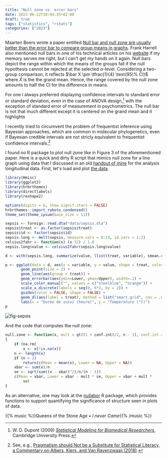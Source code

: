 ```yaml
---
title: "Null zone vs. error bars"
date: 2023-06-22T10:04:35+02:00
draft: true
tags: ["statistics", "rstats"]
categories: ["2023"]
---
```


Maarten Boers wrote a paper entitled [Null bar and null zone are usually better than the error bar to compare group means in graphs](https://www.sciencedirect.com/science/article/abs/pii/S0895435604000800). Frank Harrell also mentioned null bars in one of his technical articles on his [website](https://www.fharrell.com/) if my memory serves me right, but I can't get my hands on it again. Null bars depict the range within which the means of the groups fall if the null hypothesis cannot be rejected at the selected $\alpha$-level. Considering a two-group comparison, it reflects $\bar X \pm \tfrac{1}{4} \text{95\% CI}$ where $\bar X$ is the the grand mean. Hence, the range covered by the null zone amounts to half the CI for the difference in means.

For one I always preferred displaying confidence intervals to standard error or standard deviation, even in the case of ANOVA design,[^1] with the exception of standard error of measurement in psychometrics. The null bar is not that much different except it is centered on the grand mean and it highlights

I recently tried to circumvent the problem of frequentist inference using Bayesian approaches, which are common in molecular phylogenetics, even if Bayesian credible intervals are not stricly equivalent to frequentist confidence intervals.[^2]

I found no R package to plot null zone like in Figure 3 of the aforementioned paper. Here is a quick and dirty R script that mimics null zone for a line graph using data that I discussed in an old [handout of mine](https://even4void.github.io/rstats-biostats/practical04.html) for the analysis longitudinal data. First, let's load and plot [the data](/pub/sepsis.dta).

```r
library(Hmisc)
library(ggplot2)
library(hrbrthemes)
library(directlabels)
library(reshape2)

options(digits = 6, show.signif.stars = FALSE)
hrbrthemes::import_roboto_condensed()
theme_set(theme_ipsum(base_size = 11))

sepsis <- foreign::read.dta("data/sepsis.dta")
sepsis$treat <- as.factor(sepsis$treat)
sepsis$id <- factor(sepsis$id)
sepsis.long <- melt(sepsis, measure.vars = 8:14, id.vars = 1:2)
celsius2fahr <- function(x) (x-32) / 1.8
sepsis.long$value <- celsius2fahr(sepsis.long$value)

d <- with(sepsis.long, summarize(value, llist(treat, variable), smean.cl.normal))

p <- ggplot(data = d, aes(x = variable, y = value, shape = treat, color = treat)) +
       geom_point(size = 2) +
       geom_line(aes(group = treat)) +
       geom_errorbar(aes(ymin=Lower, ymax=Upper), width=.1) +
       scale_color_manual("", values = c("steelblue", "orange")) +
       scale_x_discrete(labels = seq(0, 6*2, by = 2)) +
       guides(color = FALSE, shape = FALSE) +
       geom_dl(aes(label = treat), method = list("smart.grid", cex = .8)) +
       labs(x = "Durée de suivi (heure)", y = "Température (°C)")
p
```

![fig-sepsis](/img/fig-sepsis.png)

And the code that computes the null zone:

```r
null.zone <- function(x, mult = qt((1 + conf.int)/2, n - 1), conf.int = 0.95, na.rm = TRUE)
{
    if (na.rm)
        x <- x[!is.na(x)]
    n <- length(x)
    if (n < 2)
        return(c(Mean = mean(x), Lower = NA, Upper = NA))
    xbar <- sum(x)/n
    se <- sqrt(sum((x - xbar)^2)/n/(n - 1))
    c(Mean = xbar, Lower = xbar - mult * se, Upper = xbar + mult *
        se)
}

```
As an alternative, one may look at the [nullabor](https://cran.r-project.org/web/packages/nullabor/) R package, which provides functions to support quantifying the significance of structure seen in plots of data.

{{% music %}}Queens of the Stone Age • _I never Came_{{% /music %}}

[^1]: W. D. Dupont (2009) *[Statistical Modeling for Biomedical Researchers](https://hbiostat.org/data/repo/wddtext.html)*, Cambridge University Press.
[^2]: See, e.g., [Pragmatism should Not be a Substitute for Statistical Literacy, a Commentary on Albers, Kiers, and Van Ravenzwaaij (2018)](https://online.ucpress.edu/collabra/article/5/1/13/112982/Pragmatism-should-Not-be-a-Substitute-for).
